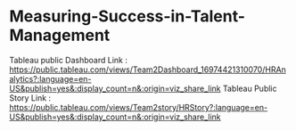 # Measuring-Success-in-Talent-Management

Tableau public Dashboard Link :  https://public.tableau.com/views/Team2Dashboard_16974421310070/HRAnalytics?:language=en-US&publish=yes&:display_count=n&:origin=viz_share_link
Tableau Public Story Link : https://public.tableau.com/views/Team2story/HRStory?:language=en-US&publish=yes&:display_count=n&:origin=viz_share_link

